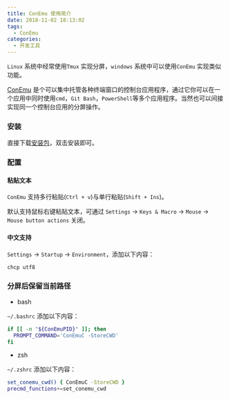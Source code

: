 ```yaml
---
title: ConEmu 使用简介
date: 2018-11-02 18:13:02
tags:
  - ConEmu
categories:
  - 开发工具
---
```


`Linux` 系统中经常使用`Tmux` 实现分屏，`windows` 系统中可以使用`ConEmu` 实现类似功能。

[ConEmu](https://conemu.github.io/) 是个可以集中托管各种终端窗口的控制台应用程序，通过它你可以在一个应用中同时使用`cmd`，`Git Bash`，`PowerShell`等多个应用程序。当然也可以间接实现同一个控制台应用的分屏操作。

### 安装

直接下载[安装包](https://www.fosshub.com/ConEmu.html)，双击安装即可。

<!-- more -->

### 配置

#### 粘贴文本

`ConEmu` 支持多行粘贴(`Ctrl + v`)与单行粘贴(`Shift + Ins`)。

默认支持鼠标右键粘贴文本，可通过 `Settings` -> `Keys & Macro` -> `Mouse` -> `Mouse button actions` 关闭。

#### 中文支持

`Settings` -> `Startup` -> `Environment`，添加以下内容：

```bash
chcp utf8
```

### 分屏后保留当前路径

- bash

`~/.bashrc` 添加以下内容：

```bash
if [[ -n "${ConEmuPID}" ]]; then
  PROMPT_COMMAND='ConEmuC -StoreCWD'
fi
```

- zsh

`~/.zshrc` 添加以下内容：

```zsh
set_conemu_cwd() { ConEmuC -StoreCWD }
precmd_functions+=set_conemu_cwd
```
